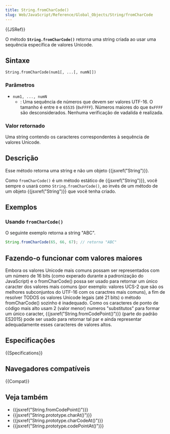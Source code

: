 ```yaml
---
title: String.fromCharCode()
slug: Web/JavaScript/Reference/Global_Objects/String/fromCharCode
---
```


{{JSRef}}

O método **`String.fromCharCode()`** retorna uma string criada ao usar uma sequência específica de valores Unicode.

## Sintaxe

```
String.fromCharCode(num1[, ...[, numN]])
```

### Parâmetros

- `num1, ..., numN`
  - : Uma sequência de números que devem ser valores UTF-16. O tamanho é entre `0` e `65535` (`0xFFFF`). Números maiores do que `0xFFFF` são desconsiderados. Nenhuma verificação de vadalida é realizada.

### Valor retornado

Uma string contendo os caracteres correspondentes à sequência de valores Unicode.

## Descrição

Esse método retorna uma string e não um objeto {{jsxref("String")}}.

Como `fromCharCode()` é um método estático de {{jsxref("String")}}, você sempre o usará como `String.fromCharCode()`, ao invés de um método de um objeto {{jsxref("String")}} que você tenha criado.

## Exemplos

### Usando `fromCharCode()`

O seguinte exemplo retorna a string "ABC".

```js
String.fromCharCode(65, 66, 67); // retorna "ABC"
```

## Fazendo-o funcionar com valores maiores

Embora os valores Unicode mais comuns possam ser representados com um número de 16 bits (como experado durante a padronização do JavaScript) e o fromCharCode() possa ser usado para retornar um único caracter dos valores mais comuns (por exemplo: valores UCS-2 que são os melhores subconjuntos do UTF-16 com os caractres mais comuns), a fim de resolver TODOS os valores Unicode legais (até 21 bits) o método fromCharCode() sozinho é inadequado. Como os caracteres de ponto de código mais alto usam 2 (valor menor) numeros "substitutos" para formar um único caracter, {{jsxref("String.fromCodePoint()")}} (parte do padrão ES2015) pode ser usado para retornar tal par e ainda representar adequadamente esses caracteres de valores altos.

## Especificações

{{Specifications}}

## Navegadores compatíveis

{{Compat}}

## Veja também

- {{jsxref("String.fromCodePoint()")}}
- {{jsxref("String.prototype.charAt()")}}
- {{jsxref("String.prototype.charCodeAt()")}}
- {{jsxref("String.prototype.codePointAt()")}}
